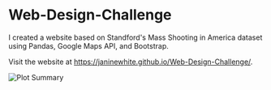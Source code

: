 # Web-Design-Challenge

I created a website based on Standford's Mass Shooting in America dataset using Pandas, Google Maps API, and Bootstrap.

Visit the website at https://janinewhite.github.io/Web-Design-Challenge/.

![Plot Summary]()
